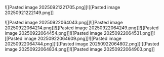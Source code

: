 ![[Pasted image 20250921221705.png]]![[Pasted image 20250921222149.png]]

![[Pasted image 20250922064043.png]]![[Pasted image 20250922064214.png]]![[Pasted image 20250922064249.png]]![[Pasted image 20250922064454.png]]![[Pasted image 20250922064531.png]]![[Pasted image 20250922064609.png]]![[Pasted image 20250922064744.png]]![[Pasted image 20250922064802.png]]![[Pasted image 20250922064834.png]]![[Pasted image 20250922064903.png]]